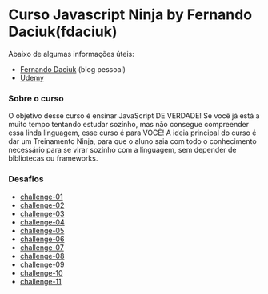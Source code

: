 # Curso Javascript Ninja by Fernando Daciuk(fdaciuk)

Abaixo de algumas informações úteis:

 - [Fernando Daciuk](https://blog.da2k.com.br/) (blog pessoal)
 - [Udemy](https://www.udemy.com/curso-javascript-ninja/)

### Sobre o curso

O objetivo desse curso é ensinar JavaScript DE VERDADE! Se você já está a muito tempo tentando estudar sozinho, mas não consegue compreender essa linda linguagem, esse curso é para VOCÊ! A ideia principal do curso é dar um Treinamento Ninja, para que o aluno saia com todo o conhecimento necessário para se virar sozinho com a linguagem, sem depender de bibliotecas ou frameworks.

### Desafios

 - [challenge-01](./challenge-01/challenge-01.md)
 - [challenge-02](./challenge-02/challenge-02.md)
 - [challenge-03](./challenge-03/challenge-03.md)
 - [challenge-04](./challenge-04/challenge-04.md)
 - [challenge-05](./challenge-05/challenge-05.js)
 - [challenge-06](./challenge-06/challenge-06.js)
 - [challenge-07](./challenge-07/challenge-07.js)
 - [challenge-08](./challenge-08/challenge-08.js)
 - [challenge-09](./challenge-09/challenge-09.js)
 - [challenge-10](./challenge-10/challenge-10.js)
 - [challenge-11](./challenge-11/challenge-11.js)
